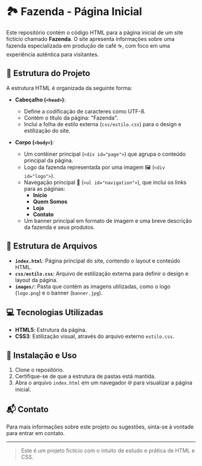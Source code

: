 # 🏞️ Fazenda - Página Inicial

Este repositório contém o código HTML para a página inicial de um site fictício chamado **Fazenda**. O site apresenta informações sobre uma fazenda especializada em produção de café ☕, com foco em uma experiência autêntica para visitantes.

## 📂 Estrutura do Projeto

A estrutura HTML é organizada da seguinte forma:

- **Cabeçalho (`<head>`)**: 
  - Define a codificação de caracteres como UTF-8.
  - Contém o título da página: "Fazenda".
  - Inclui a folha de estilo externa (`css/estilo.css`) para o design e estilização do site.

- **Corpo (`<body>`)**:
  - Um contêiner principal (`<div id="page">`) que agrupa o conteúdo principal da página.
  - Logo da fazenda representada por uma imagem 🖼️ (`<div id="logo">`).
  - Navegação principal 🧭 (`<ul id="navigation">`), que inclui os links para as páginas:
    - **Início**
    - **Quem Somos**
    - **Loja**
    - **Contato**
  - Um banner principal em formato de imagem e uma breve descrição da fazenda e seus produtos.

## 📁 Estrutura de Arquivos

- **`index.html`**: Página principal do site, contendo o layout e conteúdo HTML.
- **`css/estilo.css`**: Arquivo de estilização externa para definir o design e layout da página.
- **`images/`**: Pasta que contém as imagens utilizadas, como o logo (`logo.png`) e o banner (`banner.jpg`).

## 💻 Tecnologias Utilizadas

- **HTML5**: Estrutura da página.
- **CSS3**: Estilização visual, através do arquivo externo `estilo.css`.

## 🚀 Instalação e Uso

1. Clone o repositório.
2. Certifique-se de que a estrutura de pastas está mantida.
3. Abra o arquivo `index.html` em um navegador 🌐 para visualizar a página inicial.

## 📬 Contato

Para mais informações sobre este projeto ou sugestões, sinta-se à vontade para entrar em contato.

---

> Este é um projeto fictício com o intuito de estudo e prática de HTML e CSS.

